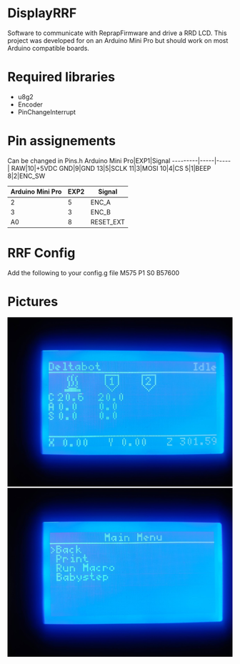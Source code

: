 # DisplayRRF
Software to communicate with ReprapFirmware and drive a RRD LCD. This project was developed for on an Arduino Mini Pro but should work on most Arduino compatible boards.
# Required libraries
* u8g2
* Encoder
* PinChangeInterrupt
# Pin assignements
Can be changed in Pins.h
Arduino Mini Pro|EXP1|Signal
---------|-----|-----|
RAW|10|+5VDC
GND|9|GND
13|5|SCLK
11|3|MOSI
10|4|CS
5|1|BEEP
8|2|ENC_SW
		
Arduino Mini Pro|EXP2|Signal
---------|-----|-----|
2|5|ENC_A
3|3|ENC_B
A0|8|RESET_EXT
# RRF Config
Add the following to your config.g file
     M575 P1 S0 B57600
# Pictures
![mainscreen image](extra/mainscreen.jpg)
![mainmenu image](extra/mainmenu.jpg)